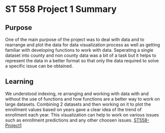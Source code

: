 # ST 558 Project 1 Summary 
## Purpose
One of the main purpose of the project was to deal with data and to rearrange and plot the data for data visualization process as well as getting familiar with developing functions to work with data.
Seperating a single dataset into county and non county data was a bit of a task but it helps to represent the data in a better format so that only the data required to solve a specific issue can be obtained.
## Learning 
We understood indexing, re arranging and working with data with and without the use of functions and how functions are a better way to work on large datasets. Combining 2 datasets and then working on it to plot the enrollment values based on years gave a clear idea of the trend of enrollment each year. This visualization can help to work on various issues such as enrollment predictions and any other choosen issues.
[ST558-Project1](https://aniketwalimbe.github.io/ST558--Project1-.html)
